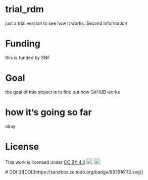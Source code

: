 # trial_rdm
just a trial version to see how it works. 
Second information

# Funding 
this is funded by SNF
# Goal 
the goal of this project is to find out how GitHUB works 
# how it‘s going so far 
okay 

# License 
<p xmlns:cc="http://creativecommons.org/ns#" >This work is licensed under <a href="https://creativecommons.org/licenses/by/4.0/?ref=chooser-v1" target="_blank" rel="license noopener noreferrer" style="display:inline-block;">CC BY 4.0<img style="height:22px!important;margin-left:3px;vertical-align:text-bottom;" src="https://mirrors.creativecommons.org/presskit/icons/cc.svg?ref=chooser-v1" alt=""><img style="height:22px!important;margin-left:3px;vertical-align:text-bottom;" src="https://mirrors.creativecommons.org/presskit/icons/by.svg?ref=chooser-v1" alt=""></a></p>
# DOI
[[![DOI](https://sandbox.zenodo.org/badge/897916112.svg)]
